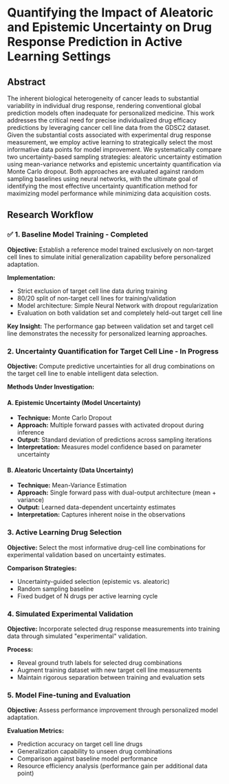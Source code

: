 # Quantifying the Impact of Aleatoric and Epistemic Uncertainty on Drug Response Prediction in Active Learning Settings

## Abstract

The inherent biological heterogeneity of cancer leads to substantial variability in individual drug response, rendering conventional global prediction models often inadequate for personalized medicine. This work addresses the critical need for precise individualized drug efficacy predictions by leveraging cancer cell line data from the GDSC2 dataset. Given the substantial costs associated with experimental drug response measurement, we employ active learning to strategically select the most informative data points for model improvement. We systematically compare two uncertainty-based sampling strategies: aleatoric uncertainty estimation using mean-variance networks and epistemic uncertainty quantification via Monte Carlo dropout. Both approaches are evaluated against random sampling baselines using neural networks, with the ultimate goal of identifying the most effective uncertainty quantification method for maximizing model performance while minimizing data acquisition costs.

## Research Workflow

### ✅ 1. Baseline Model Training - Completed

**Objective:** Establish a reference model trained exclusively on non-target cell lines to simulate initial generalization capability before personalized adaptation.

**Implementation:**
- Strict exclusion of target cell line data during training
- 80/20 split of non-target cell lines for training/validation
- Model architecture: Simple Neural Network with dropout regularization
- Evaluation on both validation set and completely held-out target cell line

**Key Insight:** The performance gap between validation set and target cell line demonstrates the necessity for personalized learning approaches.

### 2. Uncertainty Quantification for Target Cell Line - In Progress

**Objective:** Compute predictive uncertainties for all drug combinations on the target cell line to enable intelligent data selection.

**Methods Under Investigation:**

#### A. Epistemic Uncertainty (Model Uncertainty)
- **Technique:** Monte Carlo Dropout
- **Approach:** Multiple forward passes with activated dropout during inference
- **Output:** Standard deviation of predictions across sampling iterations
- **Interpretation:** Measures model confidence based on parameter uncertainty

#### B. Aleatoric Uncertainty (Data Uncertainty)  
- **Technique:** Mean-Variance Estimation
- **Approach:** Single forward pass with dual-output architecture (mean + variance)
- **Output:** Learned data-dependent uncertainty estimates
- **Interpretation:** Captures inherent noise in the observations

### 3. Active Learning Drug Selection

**Objective:** Select the most informative drug-cell line combinations for experimental validation based on uncertainty estimates.

**Comparison Strategies:**
- Uncertainty-guided selection (epistemic vs. aleatoric)
- Random sampling baseline
- Fixed budget of N drugs per active learning cycle

### 4. Simulated Experimental Validation

**Objective:** Incorporate selected drug response measurements into training data through simulated "experimental" validation.

**Process:**
- Reveal ground truth labels for selected drug combinations
- Augment training dataset with new target cell line measurements
- Maintain rigorous separation between training and evaluation sets

### 5. Model Fine-tuning and Evaluation

**Objective:** Assess performance improvement through personalized model adaptation.

**Evaluation Metrics:**
- Prediction accuracy on target cell line drugs
- Generalization capability to unseen drug combinations
- Comparison against baseline model performance
- Resource efficiency analysis (performance gain per additional data point)
